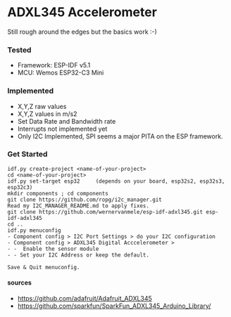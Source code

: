 # ADXL345 Accelerometer  
Still rough around the edges but the basics work :-)  
  
### Tested
- Framework:    ESP-IDF v5.1
- MCU:          Wemos ESP32-C3 Mini

### Implemented  
- X,Y,Z raw values  
- X,Y,Z values in m/s2
- Set Data Rate and Bandwidth rate
- Interrupts not implemented yet
- Only I2C Implemented, SPI seems a major PITA on the ESP framework.

### Get Started
```console
idf.py create-project <name-of-your-project>  
cd <name-of-your-project> 
idf.py set-target esp32     (depends on your board, esp32s2, esp32s3, esp32c3)  
mkdir components ; cd components  
git clone https://github.com/ropg/i2c_manager.git  
Read my I2C_MANAGER_README.md to apply fixes.  
git clone https://github.com/wernervanmele/esp-idf-adxl345.git esp-idf-adxl345
cd ..  
idf.py menuconfig  
- Component config > I2C Port Settings > do your I2C configuration  
- Component config > ADXL345 Digital Acccelerometer > 
- -  Enable the sensor module  
- - Set your I2C Address or keep the default.  
  
Save & Quit menuconfig.    
```



#### sources
- https://github.com/adafruit/Adafruit_ADXL345
- https://github.com/sparkfun/SparkFun_ADXL345_Arduino_Library/